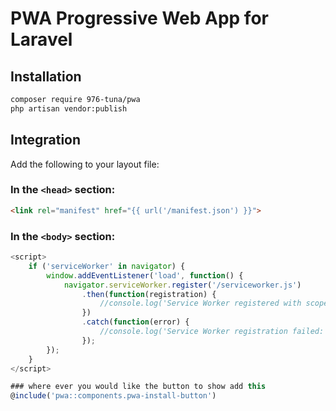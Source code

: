 # PWA Progressive Web App for Laravel

## Installation

```bash
composer require 976-tuna/pwa
php artisan vendor:publish
```

## Integration

Add the following to your layout file:

### In the `<head>` section:
```html
<link rel="manifest" href="{{ url('/manifest.json') }}">
```

### In the `<body>` section:
```javascript
<script>
    if ('serviceWorker' in navigator) {
        window.addEventListener('load', function() {
            navigator.serviceWorker.register('/serviceworker.js')
                .then(function(registration) {
                    //console.log('Service Worker registered with scope:', registration.scope);
                })
                .catch(function(error) {
                    //console.log('Service Worker registration failed:', error);
                });
        });
    }
</script>

### where ever you would like the button to show add this 
@include('pwa::components.pwa-install-button')